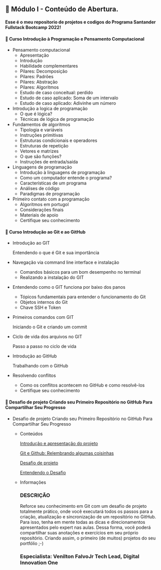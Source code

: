 <h2 dir="auto"> 🚦 Módulo I - Conteúdo de Abertura. </h2>
<h4> Esse é o meu repositorio de projetos e codigos do Programa Santander Fullstack Bootcamp 2022! </h4>


<h4> 🎯 Curso Introdução à Programação e Pensamento Computacional </h4>

- Pensamento computacional
    - Apresentação
    - Introdução
    - Habilidade complementares
    - Pilares: Decomposição
    - Pilares: Padrões
    - Pilares: Abstração
    - Pilares: Algoritmos
    - Estudo de caso conceitual: perdido
    - Estudo de caso aplicado: Soma de um intervalo
    - Estudo de caso aplicado: Adivinhe um número
- Introdução a logica de programação
    - O que é lógica?
    - Técnicas de lógica de programação
- Fundamentos de algoritmos
    - Tipologia e variáveis
    - Instruções primitivas
    - Estruturas condicionais e operadores
    - Estruturas de repetição
    - Vetores e matrizes
    - O que são funções?
    - Instruções de entrada/saída
- Linguagens de programação
    - Introdução à linguagens de programação
    - Como um computador entende o programa?
    - Características de um programa
    - Análises de código
    - Paradigmas de programação
- Primeiro contato com a programação
    - Algoritmos em portugol
    - Considerações finais
    - Materiais de apoio
    - Certifique seu conhecimento


<h4> 🎯 Curso Introdução ao Git e ao GitHub </h4>

- Introdução ao GIT
    
    Entendendo o que é Git e sua importância
    
- Navegação via command line interface e instalação
    - Comandos básicos para um bom desempenho no terminal
    - Realizando a instalação do GIT
- Entendendo como o GIT funciona por baixo dos panos
    - Tópicos fundamentais para entender o funcionamento do Git
    - Objetos internos do Git
    - Chave SSH e Token
- Primeiros comandos com GIT
    
    Iniciando o Git e criando um commit
    
- Ciclo de vida dos arquivos no GIT
    
    Passo a passo no ciclo de vida
    
- Introdução ao GitHub
    
    Trabalhando com o GitHub
    
- Resolvendo conflitos
    - Como os conflitos acontecem no GitHub e como resolvê-los
    - Certifique seu conhecimento

<h4> 🎯 Desafio de projeto Criando seu Primeiro Repositório no GitHub Para Compartilhar Seu Progresso </h4>

- Desafio de projeto
Criando seu Primeiro Repositório no GitHub Para Compartilhar Seu Progresso
    - Conteúdos
        
        [Introdução e apresentação do projeto](https://web.dio.me/lab/criando-seu-primeiro-repositorio-no-github-para-compartilhar-seu-progresso/learning/a6e285fa-b9a0-4bc2-8353-7b729dabcf0c)
        
        [Git e Github: Relembrando algumas coisinhas](https://web.dio.me/lab/criando-seu-primeiro-repositorio-no-github-para-compartilhar-seu-progresso/learning/e714fb1c-4990-4c47-99a5-d97703e40b4d)
        
        [Desafio de projeto](https://web.dio.me/lab/criando-seu-primeiro-repositorio-no-github-para-compartilhar-seu-progresso/learning/a1134ba9-3c54-4650-a24a-6964a182d919)
        
        [Entendendo o Desafio](https://web.dio.me/lab/criando-seu-primeiro-repositorio-no-github-para-compartilhar-seu-progresso/learning/d5854276-7461-4b80-96e3-e8b6f9b21eeb)
        
    - Informações
        
        ### **DESCRIÇÃO**
        
        Reforce seu conhecimento em Git com um desafio de projeto totalmente prático, onde você executará todos os passos para a criação, atualização e sincronização de um repositório no GitHub. Para isso, tenha em mente todas as dicas e direcionamentos apresentados pelo expert nas aulas. Dessa forma, você poderá compartilhar suas anotações e exercícios em seu próprio repositório. Criando assim, o primeiro (de muitos) projetos do seu portfólio ;-)
        
        ### Especialista: **Venilton FalvoJr** Tech Lead, Digital Innovation One






































































